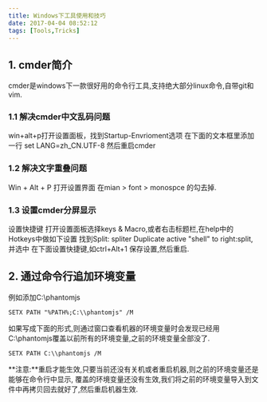 ```yaml
---
title: Windows下工具使用和技巧
date: 2017-04-04 08:52:12
tags: [Tools,Tricks]
---
```

## 1. cmder简介
cmder是windows下一款很好用的命令行工具,支持绝大部分linux命令,自带git和vim.

### 1.1 解决cmder中文乱码问题
win+alt+p打开设置面板，找到Startup-Envrioment选项
在下面的文本框里添加一行 set LANG=zh_CN.UTF-8
然后重启cmder

### 1.2 解决文字重叠问题
Win + Alt + P 打开设置界面 
在mian > font > monospce 的勾去掉.

### 1.3 设置cmder分屏显示
设置快捷键
打开设置面板选择keys & Macro,或者右击标题栏,在help中的Hotkeys中做如下设置
找到Split: spliter Duplicate active "shell" to right:split,并选中
在下面设置快捷键,如ctrl+Alt+1
保存设置,然后重启.

## 2. 通过命令行追加环境变量
例如添加C:\phantomjs
```
SETX PATH "%PATH%;C:\\phantomjs" /M
```
如果写成下面的形式,则通过窗口查看机器的环境变量时会发现已经用C:\\phantomjs覆盖以前所有的环境变量,之前的环境变量全部没了.
```
SETX PATH C:\\phantomjs /M
```
**注意:**重启才能生效,只要当前还没有关机或者重启机器,则之前的环境变量还是能够在命令行中显示,
覆盖的环境变量还没有生效,我们将之前的环境变量导入到文件中再拷贝回去就好了,然后重启机器生效.

